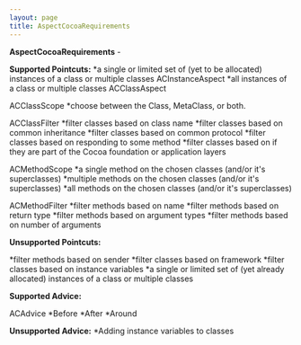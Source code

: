 ```yaml
---
layout: page
title: AspectCocoaRequirements
---
```


**AspectCocoaRequirements** - 

**Supported Pointcuts:**
*a single or limited set of (yet to be allocated) instances of a class or multiple classes  ACInstanceAspect
*all instances of a class or multiple classes  ACClassAspect

ACClassScope
*choose between the Class, MetaClass, or both.

ACClassFilter
*filter classes based on class name
*filter classes based on common inheritance
*filter classes based on common protocol
*filter classes based on responding to some method
*filter classes based on if they are part of the Cocoa foundation or application layers

ACMethodScope
*a single method on the chosen classes (and/or it's superclasses)
*multiple methods on the chosen classes (and/or it's superclasses)
*all methods on the chosen classes (and/or it's superclasses)

ACMethodFilter
*filter methods based on name
*filter methods based on return type
*filter methods based on argument types
*filter methods based on number of arguments

**Unsupported Pointcuts:**

*filter methods based on sender
*filter classes based on framework
*filter classes based on instance variables
*a single or limited set of (yet already allocated) instances of a class or multiple classes

**Supported Advice:**

ACAdvice
*Before
*After
*Around

**Unsupported Advice:**
*Adding instance variables to classes

